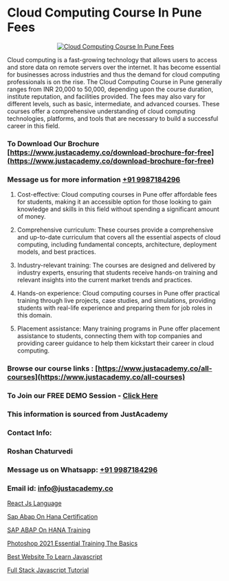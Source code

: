 # Cloud Computing Course In Pune Fees

<p align="center">
  <a href="https://justacademy.co/all-courses">
    <img src="https://i.ibb.co/FJQ9DDy/cloud-computing.webp" alt="Cloud Computing Course In Pune Fees">
  </a>
</p>


Cloud computing is a fast-growing technology that allows users to access and store data on remote servers over the internet. It has become essential for businesses across industries and thus the demand for cloud computing professionals is on the rise. The Cloud Computing Course in Pune generally ranges from INR 20,000 to 50,000, depending upon the course duration, institute reputation, and facilities provided. The fees may also vary for different levels, such as basic, intermediate, and advanced courses. These courses offer a comprehensive understanding of cloud computing technologies, platforms, and tools that are necessary to build a successful career in this field.
### To Download Our Brochure [https://www.justacademy.co/download-brochure-for-free](https://www.justacademy.co/download-brochure-for-free)
### Message us for more information [+91 9987184296](https://api.whatsapp.com/send?phone=919987184296)
1) Cost-effective: Cloud computing courses in Pune offer affordable fees for students, making it an accessible option for those looking to gain knowledge and skills in this field without spending a significant amount of money.

2) Comprehensive curriculum: These courses provide a comprehensive and up-to-date curriculum that covers all the essential aspects of cloud computing, including fundamental concepts, architecture, deployment models, and best practices.

3) Industry-relevant training: The courses are designed and delivered by industry experts, ensuring that students receive hands-on training and relevant insights into the current market trends and practices.

4) Hands-on experience: Cloud computing courses in Pune offer practical training through live projects, case studies, and simulations, providing students with real-life experience and preparing them for job roles in this domain.

5) Placement assistance: Many training programs in Pune offer placement assistance to students, connecting them with top companies and providing career guidance to help them kickstart their career in cloud computing.

### Browse our course links : [https://www.justacademy.co/all-courses](https://www.justacademy.co/all-courses) 
### To Join our FREE DEMO Session - [Click Here](https://www.justacademy.co/register-for-course-demo)


### This information is sourced from JustAcademy
### Contact Info:
### Roshan Chaturvedi
### Message us on Whatsapp: [+91 9987184296](https://api.whatsapp.com/send?phone=919987184296)
### Email id: [info@justacademy.co](mailto:info@justacademy.co)
                
[React Js Language](https://www.linkedin.com/pulse/react-js-language-justacademy-coimbatore-lirbc?trackingId=CeR5jNoC6iBb3TyydpP0Ng%3D%3D&lipi=urn%3Ali%3Apage%3Ad_flagship3_company_admin%3BfmlpQlw4RxKd%2FcK9A3mwCQ%3D%3D)

[Sap Abap On Hana Certification](https://www.linkedin.com/pulse/sap-abap-hana-certification-software-training-sunnyvale-dkvjc/)

[SAP ABAP On HANA Training](https://medium.com/@negishivu99/sap-abap-on-hana-training-b84a3b77628a)

[Photoshop 2021 Essential Training The Basics](https://medium.com/@namusn/photoshop-2021-essential-training-the-basics-66ff8634d132)

[Best Website To Learn Javascript](https://justacademyin.github.io/Articles/Best-Website-To-Learn-Javascript)

[Full Stack Javascript Tutorial](https://justacademyin.github.io/Articles/Full-Stack-Javascript-Tutorial)

